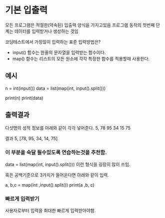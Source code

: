 # 기본 입출력

모든 프로그램은 적절한(약속된) 입출력 양식을 가지고있음
프로그램 동작의 첫번째 단계는 데이터를 입력받거나 생성하는 것임

코딩테스트에서 가장많이 입력하는 표준 입력방법은?

* input() 함수는 한줄의 문자열을 입력받는       함수이다.
* map() 함수는 리스트의 모든 원소에 각각 특정한 함수를 적용할때 사용한다.

## 예시

n = int(input())
data = list(map(int, input().split()))

print(n)
print(data)

## 출력결과
다섯명의 성적 정보를 아래와 같이 각각 넣어준다.
5, 78 95 34 15 75

결과
5, [78, 95, 34, 14, 75]


### 이 부분을 숙달 될수있도록 연습하는것을 추천함.

 data = list(map(int, input().split()))
 이런 형식을 굉장히 많이 쓰임.

 혹은 공백기준으로 3가지가 들어온다면 아래와 같이 입력.

 a, b,c = map(int ,input().split())
 print(a ,b, c)

### 빠르게 입력받기

사용자로부터 입력을 최대한 빠르게 입력받아야함.
